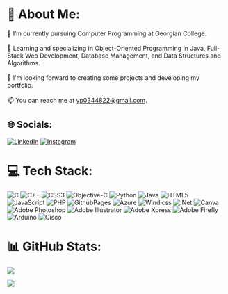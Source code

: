 # 💫 About Me:
🔭 I’m currently pursuing Computer Programming at Georgian College.<br><br>🌱 Learning and specializing in Object-Oriented Programming in Java, Full-Stack Web Development, Database Management, and Data Structures and Algorithms.<br><br>🤝 I'm looking forward to creating some projects and developing my portfolio.<br><br>📫 You can reach me at yp0344822@gmail.com.

## 🌐 Socials:
[![LinkedIn](https://img.shields.io/badge/LinkedIn-%230077B5.svg?logo=linkedin&logoColor=white)](https://linkedin.com/in/https://www.linkedin.com/public-profile/settings?trk=d_flagship3_profile_self_view_public_profile) 
[![Instagram](https://img.shields.io/badge/Instagram-%23E4405F.svg?logo=instagram&logoColor=white)](https://www.instagram.com/yashh.patel._)

# 💻 Tech Stack:
![C](https://img.shields.io/badge/c-%2300599C.svg?style=for-the-badge&logo=c&logoColor=white) ![C++](https://img.shields.io/badge/c++-%2300599C.svg?style=for-the-badge&logo=c%2B%2B&logoColor=white) ![CSS3](https://img.shields.io/badge/css3-%231572B6.svg?style=for-the-badge&logo=css3&logoColor=white) ![Objective-C](https://img.shields.io/badge/OBJECTIVE--C-%233A95E3.svg?style=for-the-badge&logo=apple&logoColor=white) ![Python](https://img.shields.io/badge/python-3670A0?style=for-the-badge&logo=python&logoColor=ffdd54) ![Java](https://img.shields.io/badge/java-%23ED8B00.svg?style=for-the-badge&logo=openjdk&logoColor=white) ![HTML5](https://img.shields.io/badge/html5-%23E34F26.svg?style=for-the-badge&logo=html5&logoColor=white) ![JavaScript](https://img.shields.io/badge/javascript-%23323330.svg?style=for-the-badge&logo=javascript&logoColor=%23F7DF1E) ![PHP](https://img.shields.io/badge/php-%23777BB4.svg?style=for-the-badge&logo=php&logoColor=white) ![GithubPages](https://img.shields.io/badge/github%20pages-121013?style=for-the-badge&logo=github&logoColor=white) ![Azure](https://img.shields.io/badge/azure-%230072C6.svg?style=for-the-badge&logo=microsoftazure&logoColor=white) ![Windicss](https://img.shields.io/badge/windicss-48B0F1.svg?style=for-the-badge&logo=windi-css&logoColor=white) ![.Net](https://img.shields.io/badge/.NET-5C2D91?style=for-the-badge&logo=.net&logoColor=white) ![Canva](https://img.shields.io/badge/Canva-%2300C4CC.svg?style=for-the-badge&logo=Canva&logoColor=white) ![Adobe Photoshop](https://img.shields.io/badge/Adobe%20Photoshop-31A8FF.svg?style=for-the-badge&logo=adobephotoshop&logoColor=white) ![Adobe Illustrator](https://img.shields.io/badge/Adobe%20Illustrator-FF9A00.svg?style=for-the-badge&logo=adobeillustrator&logoColor=white) ![Adobe Xpress](https://img.shields.io/badge/Adobe%20Xpress-FF6F61.svg?style=for-the-badge&logo=adobexd&logoColor=white) ![Adobe Firefly](https://img.shields.io/badge/Adobe%20Firefly-FF6F00.svg?style=for-the-badge&logo=adobefirefly&logoColor=white) ![Arduino](https://img.shields.io/badge/-Arduino-00979D?style=for-the-badge&logo=Arduino&logoColor=white) ![Cisco](https://img.shields.io/badge/cisco-%23049fd9.svg?style=for-the-badge&logo=cisco&logoColor=black)

# 📊 GitHub Stats:
![](https://github-readme-stats.vercel.app/api/top-langs/?username=Yashh-patel&theme=dark&hide_border=false&include_all_commits=false&count_private=false&layout=compact)

[![](https://visitcount.itsvg.in/api?id=200583043&icon=2&color=10)](https://visitcount.itsvg.in)
